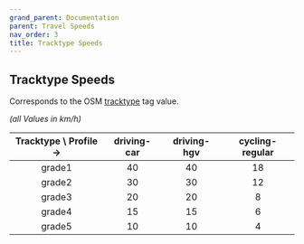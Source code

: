 ```yaml
---
grand_parent: Documentation
parent: Travel Speeds
nav_order: 3
title: Tracktype Speeds
---
```


## Tracktype Speeds
Corresponds to the OSM [tracktype](https://wiki.openstreetmap.org/wiki/Key:tracktype) tag value.

_(all Values in km/h)_

  | Tracktype \ Profile -> | driving-car | driving-hgv | cycling-regular|
  |:----------------------:|:-----------:|:-----------:|:--------------:|
  |         grade1         |      40     |      40     |       18       |
  |         grade2         |      30     |      30     |       12       |
  |         grade3         |      20     |      20     |        8       |
  |         grade4         |      15     |      15     |        6       |
  |         grade5         |      10     |      10     |        4       |
